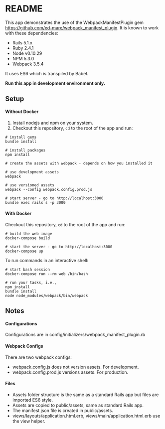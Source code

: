 # README

This app demonstrates the use of the WebpackManifestPlugin gem https://github.com/ed-mare/webpack_manifest_plugin.
It is known to work with these dependencies:

- Rails 5.1.x
- Ruby 2.4.1
- Node v0.10.29
- NPM 5.3.0
- Webpack 3.5.4

It uses ES6 which is transpiled by Babel.

**Run this app in development environment only.**

## Setup

#### Without Docker

1) Install nodejs and npm on your system.
2) Checkout this repository, `cd` to the root of the app and run:

```shell
# install gems
bundle install

# install packages
npm install

# create the assets with webpack - depends on how you installed it

# use development assets
webpack

# use versioned assets
webpack --config webpack.config.prod.js  

# start server - go to http://localhost:3000
bundle exec rails s -p 3000
```

#### With Docker

Checkout this repository, `cd` to the root of the app and run:

```shell
# build the web image
docker-compose build

# start the server - go to http://localhost:3000
docker-compose up
```

To run commands in an interactive shell:

```shell
# start bash session
docker-compose run --rm web /bin/bash

# run your tasks, i.e.,
npm install
bundle install
node node_modules/webpack/bin/webpack
```

## Notes

#### Configurations

Configurations are in config/initializers/webpack_manifest_plugin.rb

#### Webpack Configs

There are two webpack configs:

- webpack.config.js does not version assets. For development.
- webpack.config.prod.js versions assets. For production.

#### Files

- Assets folder structure is the same as a standard Rails app but files are imported ES6 style.
- Assets are copied to public/assets, same as standard Rails app.
- The manifest.json file is created in public/assets.
- views/layouts/application.html.erb, views/main/application.html.erb use the view helper.
